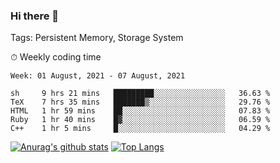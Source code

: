 ### Hi there 👋

Tags: Persistent Memory, Storage System

<!--

[![Anurag's github stats](https://github-readme-stats.vercel.app/api?username=wwyf)](https://github.com/anuraghazra/github-readme-stats)

[![Anurag's github stats](https://github-readme-stats.vercel.app/api?username=wwyf&count_private=true)](https://github.com/anuraghazra/github-readme-stats)


[![Top Langs](https://github-readme-stats.vercel.app/api/top-langs/?username=wwyf&count_private=true&&hide=jupyter%20notebook,html)](https://github.com/anuraghazra/github-readme-stats)



-->


⏱ Weekly coding time

<!--START_SECTION:waka-->
```text
Week: 01 August, 2021 - 07 August, 2021

sh     9 hrs 21 mins   █████████░░░░░░░░░░░░░░░░   36.63 % 
TeX    7 hrs 35 mins   ███████▒░░░░░░░░░░░░░░░░░   29.76 % 
HTML   1 hr 59 mins    ██░░░░░░░░░░░░░░░░░░░░░░░   07.83 % 
Ruby   1 hr 40 mins    █▓░░░░░░░░░░░░░░░░░░░░░░░   06.59 % 
C++    1 hr 5 mins     █░░░░░░░░░░░░░░░░░░░░░░░░   04.29 % 
```
<!--END_SECTION:waka-->



[![Anurag's github stats](https://github-readme-stats.vercel.app/api?username=wwyf&count_private=true&show_icons=true&hide_border=true)](https://github.com/anuraghazra/github-readme-stats) [![Top Langs](https://github-readme-stats.vercel.app/api/top-langs/?username=wwyf&count_private=true&hide=jupyter%20notebook,html,OpenEdge%20ABL&langs_count=10&layout=compact&hide_border=true)](https://github.com/anuraghazra/github-readme-stats)

<!--

[![willianrod's wakatime stats](https://github-readme-stats.vercel.app/api/wakatime?username=wwyf)](https://github.com/anuraghazra/github-readme-stats)


-->
